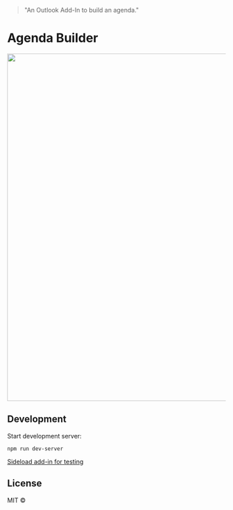 > "An Outlook Add-In to build an agenda."

# Agenda Builder

<p align="center">
  <img src="readme_assets/demo.gif" width="800">
</p>

## Development

Start development server:

```terminal
npm run dev-server
```

[Sideload add-in for testing](https://docs.microsoft.com/en-us/outlook/add-ins/sideload-outlook-add-ins-for-testing)


## License

MIT © [](https://github.com/)


